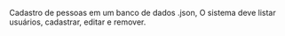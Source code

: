 Cadastro de pessoas em um banco de dados .json,
O sistema deve listar usuários, cadastrar, editar e remover.
